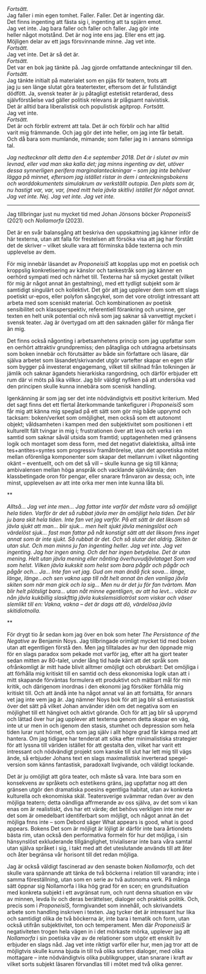 *Fortsätt.*   
Jag faller i min egen tomhet. Faller. Faller. Det är ingenting där.   
Det finns ingenting att fästa sig i, ingenting att ta spjärn emot.   
Jag vet inte. Jag bara faller och faller och faller. Jag gör inte   
heller något motstånd. Det är nog inte ens jag. Eller ens ett jag.   
Möjligen delar av ett jags försvinnande minne. Jag vet inte.  
*Fortsätt.*  
Jag vet inte. Det är så det är.  
*Fortsätt.*  
Det var en bok jag tänkte på. Jag gjorde omfattande anteckningar till den.  
*Fortsätt.*  
Jag tänkte initialt på materialet som en pjäs för teatern, trots att  
jag ju sen länge slutat göra teatertexter, eftersom det är fullständigt  
dödfött. Ja, svensk teater är ju påtagligt estetiskt retarderad, dess  
självförståelse vad gäller politisk relevans är plågsamt naivistisk.  
Det är alltid bara liberalistisk och populistisk agitprop. 
*Fortsätt.*  
Jag vet inte.  
*Fortsätt.*  
Det är och förblir extremt att tala. Det är och förblir och har alltid  
varit mig främmande. Och jag gör det inte heller, om jag inte får betalt.  
Och då bara som mumlande, mimande; som faller jag in i annans sömniga tal.    

*Jag nedtecknar allt detta den 4:e september 2018. Det är i slutet av min  
levnad, eller vad man ska kalla det; jag minns ingenting av det, utöver  
dessa synnerligen perifera marginalanteckningar – som jag inte behöver  
lägga på minnet, eftersom jag istället ristar in dem i anteckningsbokens  
och worddokumentets simulakrum av verkställt outopia. Den plats som är,  
nu hastigt var, var, var, (med mitt hela jävla skitliv) istället för något annat.  
Jag vet inte. Nej. Jag vet inte. Jag vet inte.*

**        **        **        **        **

Jag tillbringar just nu mycket tid med Johan Jönsons böcker *ProponeisiS* (2021) och *Nollamorfa* (2023).

Det är en svår balansgång att beskriva den uppskattning jag känner inför de här texterna, utan att falla för frestelsen att försöka visa att jag har förstått det de skriver – vilket skulle vara att förminska både texterna och min upplevelse av dem. 

För mig innebär läsandet av *ProponeisiS* att kopplas upp mot en poetisk och kroppslig konkretisering av känslor och tankestråk som jag känner en oerhörd sympati med och närhet till. Texterna har så mycket gestalt (vilket för mig är något annat än gestaltning), med ett tydligt subjekt som är samtidigt singulärt och kollektivt. Det gör att jag upplever dem som ett slags poetiskt ur-epos, eller polyfon sångcykel, som det vore otroligt intressant att arbeta med som sceniskt material. Och kombinationen av poetisk sensibilitet och klassperspektiv, referentiell förankring och ursinne, ger texten en helt unik potential och nivå som jag saknar så vanvettigt mycket i svensk teater. Jag är övertygad om att den saknaden gäller för många fler än mig. 

Det finns också någonting i arbetsamhetens princip som jag uppfattar som en oerhört attraktiv grundpremiss; den påtagliga och utdragna arbetsinsats som boken innebär och förutsätter av både sin författare och läsare, där själva arbetet som läsandet/skrivandet utgör vartefter skapar en egen sfär som bygger på investerat engagemang, vilket till skillnad från tolkningen är jämlik och saknar ägandets hierarkiska rangordning, och därför erbjuder ett rum där vi möts på lika villkor. Jag blir väldigt nyfiken på att undersöka vad den principen skulle kunna innebära som scenisk handling. 

Igenkänning är som jag ser det inte nödvändigtvis ett positivt kriterium. Med det sagt finns det ett flertal återkommande tankefigurer i *ProponeisiS* som får mig att känna mig speglad på ett sätt som gör mig både upprymd och tacksam: boken/verket som omöjlighet, men också som ett autonomt objekt; våldsamheten i kampen med den subjektivitet som positionen i ett kulturellt fält tvingar in mig i; frustrationen över att leva och verka i en samtid som saknar såväl utsida som framtid; upptagenheten med gränsens logik och montaget som dess form, med det negativt dialektiska, alltså inte tes+antites=syntes som progressiv framåtrörelse, utan det aporetiska mötet mellan oförenliga komponenter som skapar det mellanrum i vilket någonting okänt – eventuellt, och om det så vill – skulle kunna ge sig till känna; ambivalensen mellan höga anspråk och vacklande självkänsla; den klassbetingade oron för pengar, eller snarare frånvaron av dessa; och, inte minst, upplevelsen av att inte orka mer men inte kunna låta bli. 

**

*Alltså... Jag vet inte men... Jag fattar inte varför det måste vara så omöjligt hela tiden. Varför är det så rubbat jävla mer än omöjligt hela tiden. Det blir ju bara skit hela tiden. Inte fan vet jag varför. På ett sätt är det liksom så jävla sjukt att man... blir sjuk... men helt sjukt jävla meningslöst och värdelöst sjuk... fast man fattar på nåt konstigt sätt att det liksom fnns inget annat som är inte sjukt. Så rubbat är det. Och så slutar det aldrig. Skiten är utan slut. Och man minns ju fan ingenting heller. Jag vet inte. Jag vet ingenting. Jag har ingen aning. Och det har ingen betydelse. Det är utan mening. Helt utan jävla mening eller nånting överhuvudjävlataget Som vad som helst. Vilken jävla kukskit som helst som bara pågår och pågår och pågår och... Ja... Inte fan vet jag. Gud om man ändå fick sova... länge, länge, länge...och sen vakna upp till nåt helt annat än den vanliga jävla skiten som när man gick och la sig... Men nu är det ju för fan tvärtom. Man blir helt plötsligt bara... utan nåt minne egentligen, av att ha levt... väckt av nån jävla kukbillig slaskfttig jävla kukslemsidiotröst som viskar och väser slemlikt till en: Vakna, vakna – det är dags att dö, värdelösa jävla skitidiotnolla.*

**

För drygt tio år sedan kom jag över en bok som heter *The Persistance of the Negative* av Benjamin Noys. Jag tillbringade orimligt mycket tid med boken utan att egentligen förstå den. Men jag tilltalades av hur den öppnade mig för en slags paradox som pekade mot varför jag, efter att ha gjort teater sedan mitten av 80-talet, under lång tid hade känt att det språk som ofrånkomligt är mitt hade blivit alltmer omöjligt och obrukbart: Det omöjliga i att förhålla mig kritiskt till en samtid och dess ekonomiska logik utan att i mitt skapande förväntas formulera ett produktivt och mätbart mål för min kritik, och därigenom inordnas i den ekonomi jag försöker förhålla mig kritiskt till. Och att ändå inte ha något annat val än att fortsätta, för annars vet jag inte vem jag är. Jag nämner Noys bok för att jag blir så entusiastisk över det sätt på vilket Johan använder idén om det negativa som en möjlighet till ett hängivet och aktivt görande. Och för att jag blir så upprymd och lättad över hur jag upplever att texterna genom detta skapar en väg, inte ut ur men in och igenom den stasis, stumhet och depression som hela tiden lurar runt hörnet, och som jag själv i allt högre grad får kämpa med att hantera. Om jag tidigare har tenderat att söka efter minimalistiska strategier för att lyssna till världen istället för att gestalta den, vilket har varit ett intressant och nödvändigt projekt som kanske till slut har lett mig till vägs ände, så erbjuder Johans text en slags maximalistisk inverterad spegel-version som känns fantastisk, paradoxalt livgivande, och väldigt lockande. 

Det är ju omöjligt att göra teater, och måste så vara. Inte bara som en konsekvens av språkets och estetikens gräns, jag uppfattar nog att den gränsen utgör den dramatiska poesins egentliga habitat, utan av konkreta kulturella och ekonomiska skäl. Teatersverige svämmar redan över av den möjliga teatern; detta oändliga affrmerande av oss själva, av det som vi kan enas om är realistiskt, dvs har ett värde; det behövs verkligen inte mer av det som är omedelbart identiferbart som möjligt, och något annat än det möjliga fnns inte – som Debord säger What appears is good, what is good appears. Bokens Det som är möjligt är löjligt är därför inte bara årtiondets bästa rim, utan också den performativa formeln för hur det möjliga, i sin hänsynslöst exkluderande tillgänglighet, trivialiserar inte bara våra samtal utan själva språket i sig, i takt med att det uteslutande används till att åter och åter begränsa vår horisont till det redan möjliga. 

Jag är också väldigt fascinerad av den senaste boken *Nollamorfa*, och det skulle vara spännande att tänka de två böckerna i relation till varandra; inte i samma föreställning, utan som en serie av två autonoma verk. På många sätt öppnar sig Nollamorfa i lika hög grad för en scen; en grundsituation med konkreta subjekt i ett avgränsat rum, och runt denna situation en väv av minnen, levda liv och deras berättelser, dialoger och praktisk politik. Och, precis som i *ProponeisiS*, formgivandet som innehåll, och skrivandets arbete som handling inskriven i texten. Jag tycker det är intressant hur lika och samtidigt olika de två böckerna är, inte bara i tematik och form, utan också utifrån subjektivitet, ton och temperament. Men där *ProponeisiS* är negativiteten trogen hela vägen in i det mörkaste mörka, upplever jag att *Nollamorfa*  i sin poetiska väv av de relationer som utgör ett enskilt liv erbjuder en slags nåd. Jag vet inte riktigt varför eller hur, men jag tror att de möjligtvis skulle kunna bjuda in till två olika sorters dialoger, med olika mottagare – inte nödvändigtvis olika publikgrupper, utan snarare i kraft av vilket sorts subjekt läsaren förvandlas till i mötet med två olika genrer.

